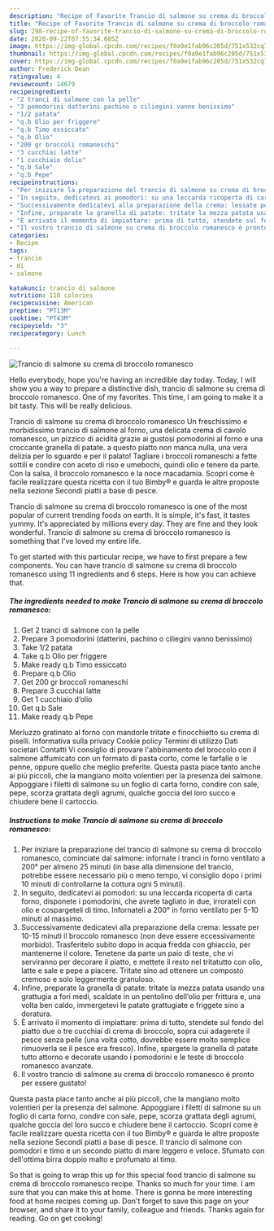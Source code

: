 ```yaml
---
description: "Recipe of Favorite Trancio di salmone su crema di broccolo romanesco"
title: "Recipe of Favorite Trancio di salmone su crema di broccolo romanesco"
slug: 298-recipe-of-favorite-trancio-di-salmone-su-crema-di-broccolo-romanesco
date: 2020-09-22T07:55:34.605Z
image: https://img-global.cpcdn.com/recipes/f0a9e1fab96c205d/751x532cq70/trancio-di-salmone-su-crema-di-broccolo-romanesco-recipe-main-photo.jpg
thumbnail: https://img-global.cpcdn.com/recipes/f0a9e1fab96c205d/751x532cq70/trancio-di-salmone-su-crema-di-broccolo-romanesco-recipe-main-photo.jpg
cover: https://img-global.cpcdn.com/recipes/f0a9e1fab96c205d/751x532cq70/trancio-di-salmone-su-crema-di-broccolo-romanesco-recipe-main-photo.jpg
author: Frederick Dean
ratingvalue: 4
reviewcount: 14679
recipeingredient:
- "2 tranci di salmone con la pelle"
- "3 pomodorini datterini pachino o ciliegini vanno benissimo"
- "1/2 patata"
- "q.b Olio per friggere"
- "q.b Timo essiccato"
- "q.b Olio"
- "200 gr broccoli romaneschi"
- "3 cucchiai latte"
- "1 cucchiaio dolio"
- "q.b Sale"
- "q.b Pepe"
recipeinstructions:
- "Per iniziare la preparazione del trancio di salmone su crema di broccolo romanesco, cominciate dal salmone: infornate i tranci in forno ventilato a 200° per almeno 25 minuti (in base alla dimensione del trancio, potrebbe essere necessario più o meno tempo, vi consiglio dopo i primi 10 minuti di controllarne la cottura ogni 5 minuti)."
- "In seguito, dedicatevi ai pomodori: su una leccarda ricoperta di carta forno, disponete i pomodorini, che avrete tagliato in due, irrorateli con olio e cospargeteli di timo. Infornateli a 200° in forno ventilato per 5-10 minuti al massimo."
- "Successivamente dedicatevi alla preparazione della crema: lessate per 10-15 minuti il broccolo romanesco (non deve essere eccessivamente morbido). Trasferitelo subito dopo in acqua fredda con ghiaccio, per mantenerne il colore. Tenetene da parte un paio di teste, che vi serviranno per decorare il piatto, e mettete il resto nel tritatutto con olio, latte e sale e pepe a piacere. Tritate sino ad ottenere un composto cremoso e solo leggermente granuloso."
- "Infine, preparate la granella di patate: tritate la mezza patata usando una grattugia a fori medi, scaldate in un pentolino dell’olio per frittura e, una volta ben caldo, immergetevi le patate grattugiate e friggete sino a doratura."
- "È arrivato il momento di impiattare: prima di tutto, stendete sul fondo del piatto due o tre cucchiai di crema di broccolo, sopra cui adagerete il pesce senza pelle (una volta cotto, dovrebbe essere molto semplice rimuoverla se il pesce era fresco). Infine, spargete la granella di patate tutto attorno e decorate usando i pomodorini e le teste di broccolo romanesco avanzate."
- "Il vostro trancio di salmone su crema di broccolo romanesco è pronto per essere gustato!"
categories:
- Recipe
tags:
- trancio
- di
- salmone

katakunci: trancio di salmone 
nutrition: 110 calories
recipecuisine: American
preptime: "PT13M"
cooktime: "PT43M"
recipeyield: "3"
recipecategory: Lunch

---
```



![Trancio di salmone su crema di broccolo romanesco](https://img-global.cpcdn.com/recipes/f0a9e1fab96c205d/751x532cq70/trancio-di-salmone-su-crema-di-broccolo-romanesco-recipe-main-photo.jpg)

Hello everybody, hope you're having an incredible day today. Today, I will show you a way to prepare a distinctive dish, trancio di salmone su crema di broccolo romanesco. One of my favorites. This time, I am going to make it a bit tasty. This will be really delicious.

Trancio di salmone su crema di broccolo romanesco Un freschissimo e morbidissimo trancio di salmone al forno, una delicata crema di cavolo romanesco, un pizzico di acidità grazie ai gustosi pomodorini al forno e una croccante granella di patate. a questo piatto non manca nulla, una vera delizia per lo sguardo e per il palato! Tagliare i broccoli romaneschi a fette sottili e condire con aceto di riso e umebochi, quindi olio e tenere da parte. Con la salsa, il broccolo romanesco e la noce macadamia. Scopri come è facile realizzare questa ricetta con il tuo Bimby® e guarda le altre proposte nella sezione Secondi piatti a base di pesce.

Trancio di salmone su crema di broccolo romanesco is one of the most popular of current trending foods on earth. It is simple, it's fast, it tastes yummy. It's appreciated by millions every day. They are fine and they look wonderful. Trancio di salmone su crema di broccolo romanesco is something that I've loved my entire life.


To get started with this particular recipe, we have to first prepare a few components. You can have trancio di salmone su crema di broccolo romanesco using 11 ingredients and 6 steps. Here is how you can achieve that.

<!--inarticleads1-->

##### The ingredients needed to make Trancio di salmone su crema di broccolo romanesco:

1. Get 2 tranci di salmone con la pelle
1. Prepare 3 pomodorini (datterini, pachino o ciliegini vanno benissimo)
1. Take 1/2 patata
1. Take q.b Olio per friggere
1. Make ready q.b Timo essiccato
1. Prepare q.b Olio
1. Get 200 gr broccoli romaneschi
1. Prepare 3 cucchiai latte
1. Get 1 cucchiaio d’olio
1. Get q.b Sale
1. Make ready q.b Pepe


Merluzzo gratinato al forno con mandorle tritate e finocchietto su crema di piselli. Informativa sulla privacy Cookie policy Termini di utilizzo Dati societari Contatti Vi consiglio di provare l&#39;abbinamento del broccolo con il salmone affumicato con un formato di pasta corto, come le farfalle o le penne, oppure quello che meglio preferite. Questa pasta piace tanto anche ai più piccoli, che la mangiano molto volentieri per la presenza del salmone. Appoggiare i filetti di salmone su un foglio di carta forno, condire con sale, pepe, scorza grattata degli agrumi, qualche goccia del loro succo e chiudere bene il cartoccio. 

<!--inarticleads2-->

##### Instructions to make Trancio di salmone su crema di broccolo romanesco:

1. Per iniziare la preparazione del trancio di salmone su crema di broccolo romanesco, cominciate dal salmone: infornate i tranci in forno ventilato a 200° per almeno 25 minuti (in base alla dimensione del trancio, potrebbe essere necessario più o meno tempo, vi consiglio dopo i primi 10 minuti di controllarne la cottura ogni 5 minuti).
1. In seguito, dedicatevi ai pomodori: su una leccarda ricoperta di carta forno, disponete i pomodorini, che avrete tagliato in due, irrorateli con olio e cospargeteli di timo. Infornateli a 200° in forno ventilato per 5-10 minuti al massimo.
1. Successivamente dedicatevi alla preparazione della crema: lessate per 10-15 minuti il broccolo romanesco (non deve essere eccessivamente morbido). Trasferitelo subito dopo in acqua fredda con ghiaccio, per mantenerne il colore. Tenetene da parte un paio di teste, che vi serviranno per decorare il piatto, e mettete il resto nel tritatutto con olio, latte e sale e pepe a piacere. Tritate sino ad ottenere un composto cremoso e solo leggermente granuloso.
1. Infine, preparate la granella di patate: tritate la mezza patata usando una grattugia a fori medi, scaldate in un pentolino dell’olio per frittura e, una volta ben caldo, immergetevi le patate grattugiate e friggete sino a doratura.
1. È arrivato il momento di impiattare: prima di tutto, stendete sul fondo del piatto due o tre cucchiai di crema di broccolo, sopra cui adagerete il pesce senza pelle (una volta cotto, dovrebbe essere molto semplice rimuoverla se il pesce era fresco). Infine, spargete la granella di patate tutto attorno e decorate usando i pomodorini e le teste di broccolo romanesco avanzate.
1. Il vostro trancio di salmone su crema di broccolo romanesco è pronto per essere gustato!


Questa pasta piace tanto anche ai più piccoli, che la mangiano molto volentieri per la presenza del salmone. Appoggiare i filetti di salmone su un foglio di carta forno, condire con sale, pepe, scorza grattata degli agrumi, qualche goccia del loro succo e chiudere bene il cartoccio. Scopri come è facile realizzare questa ricetta con il tuo Bimby® e guarda le altre proposte nella sezione Secondi piatti a base di pesce. Il trancio di salmone con pomodori e timo e un secondo piatto di mare leggero e veloce. Sfumato con dell&#39;ottima birra doppio malto e profumato al timo. 

So that is going to wrap this up for this special food trancio di salmone su crema di broccolo romanesco recipe. Thanks so much for your time. I am sure that you can make this at home. There is gonna be more interesting food at home recipes coming up. Don't forget to save this page on your browser, and share it to your family, colleague and friends. Thanks again for reading. Go on get cooking!
